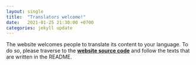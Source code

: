 ```yaml
---
layout: single
title:  "Translators welcome!"
date:   2021-01-25 21:30:00 +0700
categories: jekyll update
---
```


The website welcomes people to translate its content to your language. To do so, please traverse to the [**website source code**](https://github.com/EKA2L1/eka2l1.github.io)
and follow the texts that are written in the README.